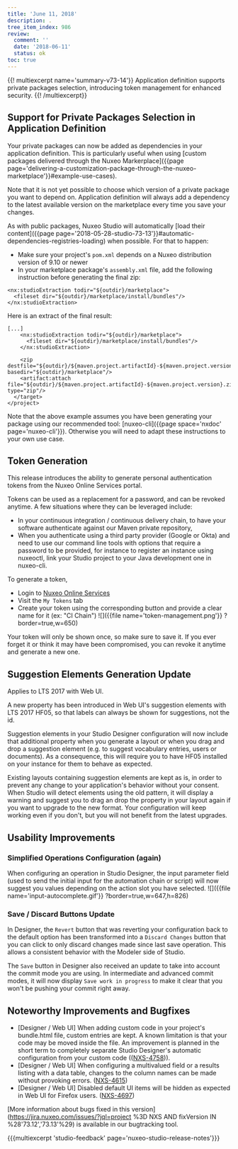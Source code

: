 ```yaml
---
title: 'June 11, 2018'
description: .
tree_item_index: 986
review:
  comment: ''
  date: '2018-06-11'
  status: ok
toc: true
---
```


{{! multiexcerpt name='summary-v73-14'}}
Application definition supports private packages selection, introducing token management for enhanced security.
{{! /multiexcerpt}}

## Support for Private Packages Selection in Application Definition
Your private packages can now be added as dependencies in your application definition. This is particularly useful when using [custom packages delivered through the Nuxeo Markerplace]({{page page='delivering-a-customization-package-through-the-nuxeo-marketplace'}}#example-use-cases).

Note that it is not yet possible to choose which version of a private package you want to depend on. Application definition will always add a dependency to the latest available version on the marketplace every time you save your changes.

As with public packages, Nuxeo Studio will automatically [load their content]({{page page='2018-05-28-studio-73-13'}}#automatic-dependencies-registries-loading) when possible. For that to happen:
- Make sure your project's `pom.xml` depends on a Nuxeo distribution version of 9.10 or newer
- In your marketplace package's `assembly.xml` file, add the following instruction before generating the final zip:

```
<nx:studioExtraction todir="${outdir}/marketplace">
  <fileset dir="${outdir}/marketplace/install/bundles"/>
</nx:studioExtraction>
```

Here is an extract of the final result:

```
[...]
    <nx:studioExtraction todir="${outdir}/marketplace">
      <fileset dir="${outdir}/marketplace/install/bundles"/>
    </nx:studioExtraction>

    <zip destfile="${outdir}/${maven.project.artifactId}-${maven.project.version}.zip" basedir="${outdir}/marketplace"/>
    <artifact:attach file="${outdir}/${maven.project.artifactId}-${maven.project.version}.zip" type="zip"/>
  </target>
</project>
```

Note that the above example assumes you have been generating your package using our recommended tool: [nuxeo-cli]({{page space='nxdoc' page='nuxeo-cli'}}). Otherwise you will need to adapt these instructions to your own use case.

## Token Generation
This release introduces the ability to generate personal authentication tokens from the Nuxeo Online Services portal.

Tokens can be used as a replacement for a password, and can be revoked anytime. A few situations where they can be leveraged include:
- In your continuous integration / continuous delivery chain, to have your software authenticate against our Maven private repository,
- When you authenticate using a third party provider (Google or Okta) and need to use our command line tools with options that require a password to be provided, for instance to register an instance using nuxeoctl, link your Studio project to your Java development one in nuxeo-cli.

To generate a token,
- Login to <a target="_blank" href="https://connect.nuxeo.com">Nuxeo Online Services</a>
- Visit the `My Tokens` tab
- Create your token using the corresponding button and provide a clear name for it (ex: "CI Chain")
![]({{file name='token-management.png'}} ?border=true,w=650)

Your token will only be shown once, so make sure to save it. If you ever forget it or think it may have been compromised, you can revoke it anytime and generate a new one.

## Suggestion Elements Generation Update
Applies to LTS 2017 with Web UI.

A new property has been introduced in Web UI's suggestion elements with LTS 2017 HF05, so that labels can always be shown for suggestions, not the id.

Suggestion elements in your Studio Designer configuration will now include that additional property when you generate a layout or when you drag and drop a suggestion element (e.g. to suggest vocabulary entries, users or documents). As a consequence, this will require you to have HF05 installed on your instance for them to behave as expected.

Existing layouts containing suggestion elements are kept as is, in order to prevent any change to your application's behavior without your consent. When Studio will detect elements using the old pattern, it will display a warning and suggest you to drag an drop the property in your layout again if you want to upgrade to the new format. Your configuration will keep working even if you don't, but you will not benefit from the latest upgrades.

## Usability Improvements
### Simplified Operations Configuration (again)
When configuring an operation in Studio Designer, the input parameter field (used to send the initial input for the automation chain or script) will now suggest you values depending on the action slot you have selected.
![]({{file name='input-autocomplete.gif'}} ?border=true,w=647,h=826)

### Save / Discard Buttons Update
In Designer, the `Revert` button that was reverting your configuration back to the default option has been transformed into a `Discard Changes` button that you can click to only discard changes made since last save operation. This allows a consistent behavior with the Modeler side of Studio.

The `Save` button in Designer also received an update to take into account the commit mode you are using. In intermediate and advanced commit modes, it will now display `Save work in progress` to make it clear that you won't be pushing your commit right away.

## Noteworthy Improvements and Bugfixes
- [Designer / Web UI] When adding custom code in your project's bundle.html file, custom entries are kept. A known limitation is that your code may be moved inside the file. An improvement is planned in the short term to completely separate Studio Designer's automatic configuration from your custom code (([NXS-4758](https://jira.nuxeo.com/browse/NXS-4758))).
- [Designer / Web UI] When configuring a multivalued field or a results listing with a data table, changes to the column names can be made without provoking errors. ([NXS-4615](https://jira.nuxeo.com/browse/NXS-4615))
- [Designer / Web UI] Disabled default UI items will be hidden as expected in Web UI for Firefox users. ([NXS-4697](https://jira.nuxeo.com/browse/NXS-4697))

[More information about bugs fixed in this version](https://jira.nuxeo.com/issues/?jql=project %3D NXS AND fixVersion IN %28'73.12','73.13'%29) is available in our bugtracking tool.

{{{multiexcerpt 'studio-feedback' page='nuxeo-studio-release-notes'}}}
